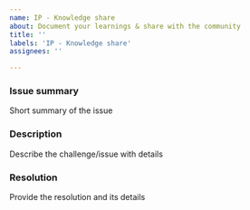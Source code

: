 ```yaml
---
name: IP - Knowledge share
about: Document your learnings & share with the community
title: ''
labels: 'IP - Knowledge share'
assignees: ''

---
```


### Issue summary
Short summary of the issue

### Description
Describe the challenge/issue with details

### Resolution
Provide the resolution and its details
